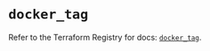 # `docker_tag`

Refer to the Terraform Registry for docs: [`docker_tag`](https://registry.terraform.io/providers/kreuzwerker/docker/3.4.0/docs/resources/tag).
